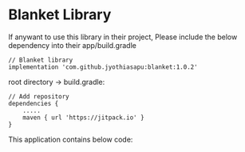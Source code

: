 # Blanket Library

If anywant to use this library in their project, Please include the below dependency into their app/build.gradle

    // Blanket library
    implementation 'com.github.jyothiasapu:blanket:1.0.2'
    
root directory -> build.gradle:

    // Add repository  
    dependencies {
        .....
        maven { url 'https://jitpack.io' }
    }


This application contains below code:



